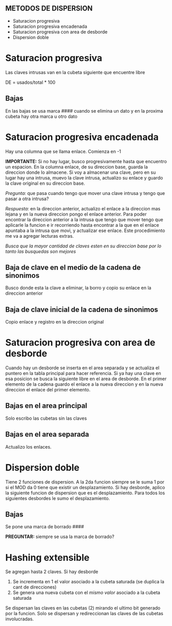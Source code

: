 METODOS DE DISPERSION
---------------------


- Saturacion progresiva
- Saturacion progresiva encadenada
- Saturacion progresiva con area de desborde
- Dispersion doble


# Saturacion progresiva

Las claves intrusas van en la cubeta siguiente que encuentre libre

DE = usados/total * 100

## Bajas

En las bajas se usa marca #### cuando se elimina un dato y en la proxima cubeta hay otra marca u otro dato


# Saturacion progresiva encadenada

Hay una columna que se llama enlace. Comienza en -1

**IMPORTANTE:** Si no hay lugar, busco progresivamente hasta que encuentro un espacion. En la columna enlace, de su direccion base, guarda la direccion donde lo almacene.
Si voy a almacenar una clave, pero en su lugar hay una intrusa, muevo la clave intrusa, actualizo su enlace y guardo la clave original en su direccion base.

*Pregunta:* que pasa cuando tengo que mover una clave intrusa y tengo que pasar a otra intrusa?

*Respuesta:* en la direccion anterior, actualizo el enlace a la direccion mas lejana y en la nueva direccion pongo el enlace anterior. Para poder encontrar la direccion anterior a la intrusa que tengo que mover tengo que aplicarle la funcion e ir recorriendo hasta encontrar a la que en el enlace apuntaba a la intrusa que movi, y actualizar ese enlace. Este procedimiento me va a agregar lecturas extras.

*Busca que la mayor cantidad de claves esten en su direccion base por lo tanto las busquedas son mejores*


## Baja de clave en el medio de la cadena de sinonimos

Busco donde esta la clave a eliminar, la borro y copio su enlace en la direccion anterior

## Baja de clave inicial de la cadena de sinonimos

Copio enlace y registro en la direccion original


# Saturacion progresiva con area de desborde

Cuando hay un desborde se inserta en el area separada y se actualiza el puntero en la tabla principal para hacer referencia.
Si ya hay una clave en esa posicion se busca la siguiente libre en el area de desborde. En el primer elemento de la cadena guardo el enlace a la nueva direccion y en la nueva direccion el enlace del primer elemento.

## Bajas en el area principal

Solo escribo las cubetas sin las claves

## Bajas en el area separada

Actualizo los enlaces. 


# Dispersion doble

Tiene 2 funciones de dispersion. A la 2da funcion siempre se le suma 1 por si el MOD da 0 tiene que existir un desplazamiento.
Si hay desborde, aplico la siguiente funcion de dispersion que es el desplazamiento. Para todos los siguientes desbordes le sumo el desplazamiento.

## Bajas

Se pone una marca de borrado ####

**PREGUNTAR:** siempre se usa la marca de borrado?




# Hashing extensible

Se agregan hasta 2 claves. Si hay desborde

1. Se incrementa en 1 el valor asociado a la cubeta saturada (se duplica la cant de direcciones)
2. Se genera una nueva cubeta con el *mismo valor* asociado a la cubeta saturada

Se dispersan las claves en las cubetas (2) mirando el ultimo bit generado por la funcion. Solo se dispersan y redireccionan las claves de las cubetas involucradas.


















